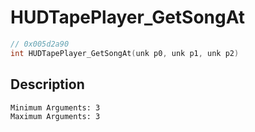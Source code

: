 # HUDTapePlayer_GetSongAt
```c
// 0x005d2a90
int HUDTapePlayer_GetSongAt(unk p0, unk p1, unk p2)
```
## Description
```
Minimum Arguments: 3
Maximum Arguments: 3
```
